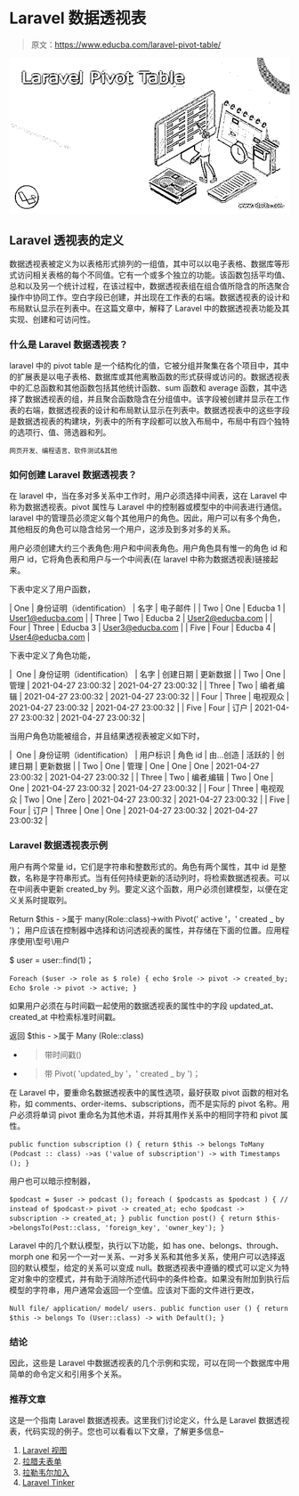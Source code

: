 # Laravel 数据透视表

> 原文：<https://www.educba.com/laravel-pivot-table/>

![Laravel Pivot Table](img/38318699a256e03eb856c51ce839b9f1.png)



## Laravel 透视表的定义

数据透视表被定义为以表格形式排列的一组值，其中可以以电子表格、数据库等形式访问相关表格的每个不同值。它有一个或多个独立的功能。该函数包括平均值、总和以及另一个统计过程，在该过程中，数据透视表组在组合值所隐含的所选聚合操作中协同工作。空白字段已创建，并出现在工作表的右端。数据透视表的设计和布局默认显示在列表中。在这篇文章中，解释了 Laravel 中的数据透视表功能及其实现、创建和可访问性。

### 什么是 Laravel 数据透视表？

laravel 中的 pivot table 是一个结构化的值，它被分组并聚集在各个项目中，其中的扩展表是以电子表格、数据库或其他离散函数的形式获得或访问的。数据透视表中的汇总函数和其他函数包括其他统计函数、sum 函数和 average 函数，其中选择了数据透视表的组，并且聚合函数隐含在分组值中。该字段被创建并显示在工作表的右端，数据透视表的设计和布局默认显示在列表中。数据透视表中的这些字段是数据透视表的构建块，列表中的所有字段都可以放入布局中，布局中有四个独特的选项行、值、筛选器和列。

<small>网页开发、编程语言、软件测试&其他</small>

### 如何创建 Laravel 数据透视表？

在 laravel 中，当在多对多关系中工作时，用户必须选择中间表，这在 Laravel 中称为数据透视表。pivot 属性与 Laravel 中的控制器或模型中的中间表进行通信。laravel 中的管理员必须定义每个其他用户的角色。因此，用户可以有多个角色，其他相反的角色可以隐含给另一个用户，这涉及到多对多的关系。

用户必须创建大约三个表角色:用户和中间表角色。用户角色具有惟一的角色 id 和用户 id，它将角色表和用户与一个中间表(在 laravel 中称为数据透视表)链接起来。

下表中定义了用户函数，

| One | 身份证明（identification） | 名字 | 电子邮件 |
| Two | One | Educba 1 | User1@educba.com |
| Three | Two | Educba 2 | [User2@educba.com](mailto:User2@educba.com) |
| Four | Three | Educba 3 | User3@educba.com |
| Five | Four | Educba 4 | User4@educba.com |

下表中定义了角色功能，

|  One | 身份证明（identification） | 名字 | 创建日期 | 更新数据 |
| Two | One | 管理 | 2021-04-27 23:00:32 | 2021-04-27 23:00:32 |
| Three | Two | 编者ˌ编辑 | 2021-04-27 23:00:32 | 2021-04-27 23:00:32 |
| Four | Three | 电视观众 | 2021-04-27 23:00:32 | 2021-04-27 23:00:32 |
| Five | Four | 订户 | 2021-04-27 23:00:32 | 2021-04-27 23:00:32 |

当用户角色功能被组合，并且结果透视表被定义如下时，

|  One | 身份证明（identification） | 用户标识 | 角色 id | 由…创造 | 活跃的 | 创建日期 | 更新数据 |
| Two | One | 管理 | One | One | One | 2021-04-27 23:00:32 | 2021-04-27 23:00:32 |
| Three | Two | 编者ˌ编辑 | Two | One | One | 2021-04-27 23:00:32 | 2021-04-27 23:00:32 |
| Four | Three | 电视观众 | Two | One | Zero | 2021-04-27 23:00:32 | 2021-04-27 23:00:32 |
| Five | Four | 订户 | Three | One | One | 2021-04-27 23:00:32 | 2021-04-27 23:00:32 |

### Laravel 数据透视表示例

用户有两个常量 id，它们是字符串和整数形式的。角色有两个属性，其中 id 是整数，名称是字符串形式。当有任何持续更新的活动列时，将检索数据透视表。可以在中间表中更新 created_by 列。要定义这个函数，用户必须创建模型，以便在定义关系时提取列。

Return
$this - >属于 many(Role::class)->with Pivot(' active '，' created _ by ')；
用户应该在控制器中选择和访问透视表的属性，并存储在下面的位置。应用程序使用\型号\用户

$ user = user::find(1)；

`Foreach ($user -> role as $ role)
{
echo $role -> pivot -> created_by;
Echo $role -> pivot -> active;
}`

如果用户必须在与时间戳一起使用的数据透视表的属性中的字段 updated_at、created_at 中检索标准时间戳。

返回
$this - >属于 Many (Role::class)
- >带时间戳()
- >带 Pivot( 'updated_by '，' created _ by ')；

在 Laravel 中，要重命名数据透视表中的属性选项，最好获取 pivot 函数的相对名称，如 comments、order-items、subscriptions，而不是实际的 pivot 名称。用户必须将单词 pivot 重命名为其他术语，并将其用作关系中的相同字符和 pivot 属性。

`public function subscription ()
{
return $this -> belongs ToMany (Podcast :: class)
->as ('value of subscription')
-> with Timestamps ();
}`

用户也可以暗示控制器，

`$podcast = $user -> podcast ();
foreach ( $podcasts as $podcast )
{
// instead of $podcast-> pivot -> created_at;
echo $podcast -> subscription -> created_at;
}
public function post()
{
return $this->belongsTo(Post::class, 'foreign_key', 'owner_key');
}`

Laravel 中的几个默认模型，执行以下功能，如 has one、belongs、through、morph one 和另一个一对一关系、一对多关系和其他多关系，使用户可以选择返回的默认模型，给定的关系可以变成 null。数据透视表中遵循的模式可以定义为特定对象中的空模式，并有助于消除所述代码中的条件检查。如果没有附加到执行后模型的字符串，用户通常会返回一个空值。应该对下面的文件进行更改，

`Null file/ application/ model/ users.
public function user ()
{
return $this -> belongs To (User::class) -> with Default();
}`

### 结论

因此，这些是 Laravel 中数据透视表的几个示例和实现，可以在同一个数据库中用简单的命令定义和引用多个关系。

### 推荐文章

这是一个指南 Laravel 数据透视表。这里我们讨论定义，什么是 Laravel 数据透视表，代码实现的例子。您也可以看看以下文章，了解更多信息–

1.  [Laravel 视图](https://www.educba.com/laravel-view/)
2.  [拉腊夫表单](https://www.educba.com/laravel-orm/)
3.  [拉勒韦尔加入](https://www.educba.com/laravel-join/)
4.  [Laravel Tinker](https://www.educba.com/laravel-tinker/)





